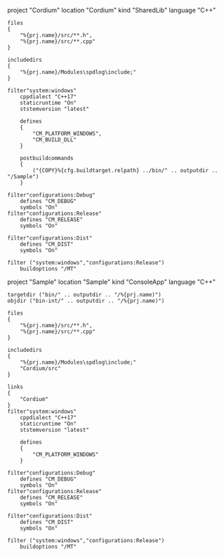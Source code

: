 project "Cordium"
	location "Cordium"
	kind "SharedLib"
	language "C++"

	
	files
	{
		"%{prj.name}/src/**.h",
		"%{prj.name}/src/**.cpp"
	}

	includedirs
	{
		"%{prj.name}/Modules\spdlog\include;"
	}

	filter"system:windows"
		cppdialect "C++17"
		staticruntime "On"
		ststemversion "latest"

		defines
		{
			"CM_PLATFORM_WINDOWS",
			"CM_BUILD_DLL"	
		}

		postbuildcommands
		{
			("{COPY}%{cfg.buildtarget.relpath} ../bin/" .. outputdir .. "/Sample")
		}
		
	filter"configurations:Debug"
		defines "CM_DEBUG"
		symbols "On"
	filter"configurations:Release"
		defines "CM_RELEASE"
		symbols "On"

	filter"configurations:Dist"
		defines "CM_DIST"
		symbols "On"

	filter ("system:windows","configurations:Release")
		buildoptions "/MT"

project "Sample"
	location "Sample"
	kind "ConsoleApp"
	language "C++"
	
	targetdir ("bin/" .. outputdir .. "/%{prj.name)")
	objdir ("bin-int/" .. outputdir .. "/%{prj.name)")
	
	files
	{
		"%{prj.name}/src/**.h",
		"%{prj.name}/src/**.cpp"
	}

	includedirs
	{
		"%{prj.name}/Modules\spdlog\include;"
		"Cordium/src"
	}

	links
	{
		"Cordium"
	}
	filter"system:windows"
		cppdialect "C++17"
		staticruntime "On"
		ststemversion "latest"

		defines
		{
			"CM_PLATFORM_WINDOWS"
		}
		
	filter"configurations:Debug"
		defines "CM_DEBUG"
		symbols "On"
	filter"configurations:Release"
		defines "CM_RELEASE"
		symbols "On"

	filter"configurations:Dist"
		defines "CM_DIST"
		symbols "On"

	filter ("system:windows","configurations:Release")
		buildoptions "/MT"